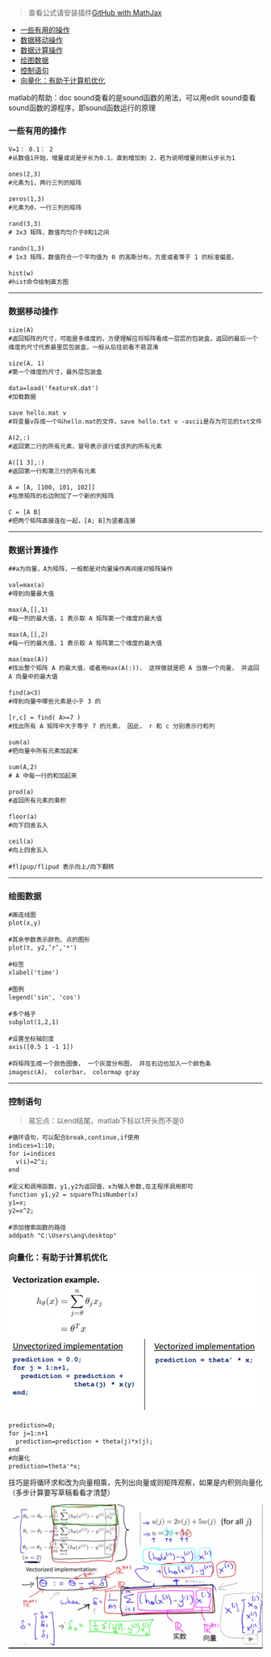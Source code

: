 > 查看公式请安装插件[GitHub with MathJax](https://chrome.google.com/webstore/detail/github-with-mathjax/ioemnmodlmafdkllaclgeombjnmnbima)
<!-- TOC -->

- [一些有用的操作](#一些有用的操作)
- [数据移动操作](#数据移动操作)
- [数据计算操作](#数据计算操作)
- [绘图数据](#绘图数据)
- [控制语句](#控制语句)
- [向量化：有助于计算机优化](#向量化有助于计算机优化)

<!-- /TOC -->
matlab的帮助：doc sound查看的是sound函数的用法，可以用edit sound查看sound函数的源程序，即sound函数运行的原理

### 一些有用的操作

```
V=1： 0.1： 2
#从数值1开始，增量或说是步长为0.1，直到增加到 2，若为说明增量则默认步长为1

ones(2,3)
#元素为1，两行三列的矩阵

zeros(1,3)
#元素为0，一行三列的矩阵

rand(3,3)
# 3x3 矩阵，数值均匀介于0和1之间

randn(1,3)
# 1x3 矩阵，数值符合一个平均值为 0 的高斯分布，方差或者等于 1 的标准偏差。

hist(w)
#hist命令绘制直方图
```

------------

### 数据移动操作
```
size(A)
#返回矩阵的尺寸，可能是多维度的，方便理解应将矩阵看成一层层的包装盒，返回的最后一个维度的尺寸代表最里层包装盒，一般从后往前看不易混淆

size(A, 1)
#第一个维度的尺寸，最外层包装盒

data=load('featureX.dat')
#加载数据

save hello.mat v
#将变量v存成一个叫hello.mat的文件，save hello.txt v -ascii是存为可见的txt文件

A(2,:)
#返回第二行的所有元素，冒号表示该行或该列的所有元素

A([1 3],:)
#返回第一行和第三行的所有元素

A = [A, [100, 101, 102]]
#在原矩阵的右边附加了一个新的列矩阵

C = [A B]
#把两个矩阵直接连在一起，[A; B]为竖着连接

```

------------

### 数据计算操作
```
##a为向量，A为矩阵，一般都是对向量操作再间接对矩阵操作

val=max(a)
#得到向量最大值

max(A,[],1)
#每一列的最大值，1 表示取 A 矩阵第一个维度的最大值

max(A,[],2)
#每一行的最大值，1 表示取 A 矩阵第二个维度的最大值

max(max(A))
#找出整个矩阵 A 的最大值，或者用max(A(:))， 这样做就是把 A 当做一个向量， 并返回 A 向量中的最大值

find(a<3)
#得到向量中哪些元素是小于 3 的

[r,c] = find( A>=7 )
#找出所有 A 矩阵中大于等于 7 的元素， 因此， r 和 c 分别表示行和列

sum(a)
#把向量中所有元素加起来

sum(A,2)
# A 中每一行的和加起来

prod(a)
#返回所有元素的乘积

floor(a)
#向下四舍五入

ceil(a)
#向上四舍五入

#flipup/flipud 表示向上/向下翻转

```

------------

### 绘图数据
```
#画连线图
plot(x,y)

#其余参数表示颜色、点的图形
plot(t, y2,’r’,'*')

#标签
xlabel('time')

#图例
legend('sin', 'cos')

#多个格子
subplot(1,2,1)

#设置坐标轴刻度
axis([0.5 1 -1 1])

#将矩阵生成一个颜色图像， 一个灰度分布图， 并在右边也加入一个颜色条
imagesc(A)， colorbar， colormap gray
```

------------

### 控制语句
> 易忘点：以end结尾，matlab下标以1开头而不是0

```
#循环语句，可以配合break,continue,if使用
indices=1:10;
for i=indices
  v(i)=2^i;
end

#定义和调用函数，y1,y2为返回值，x为输入参数,在主程序调用即可
function y1,y2 = squareThisNumber(x)
y1=x;
y2=x^2;

#添加搜索函数的路径
addpath "C:\Users\ang\desktop" 
```

### 向量化：有助于计算机优化

![向量化](image/4-1.png)

```
prediction=0;
for j=1:n+1
  prediction=prediction + theta(j)*x(j);
end
#向量化
prediction=theta'*x;
```
技巧是将循环求和改为向量相乘，先列出向量或则矩阵观察，如果是内积则向量化（多步计算要写草稿看看才清楚）

![认真分析](image/4-2.png)
